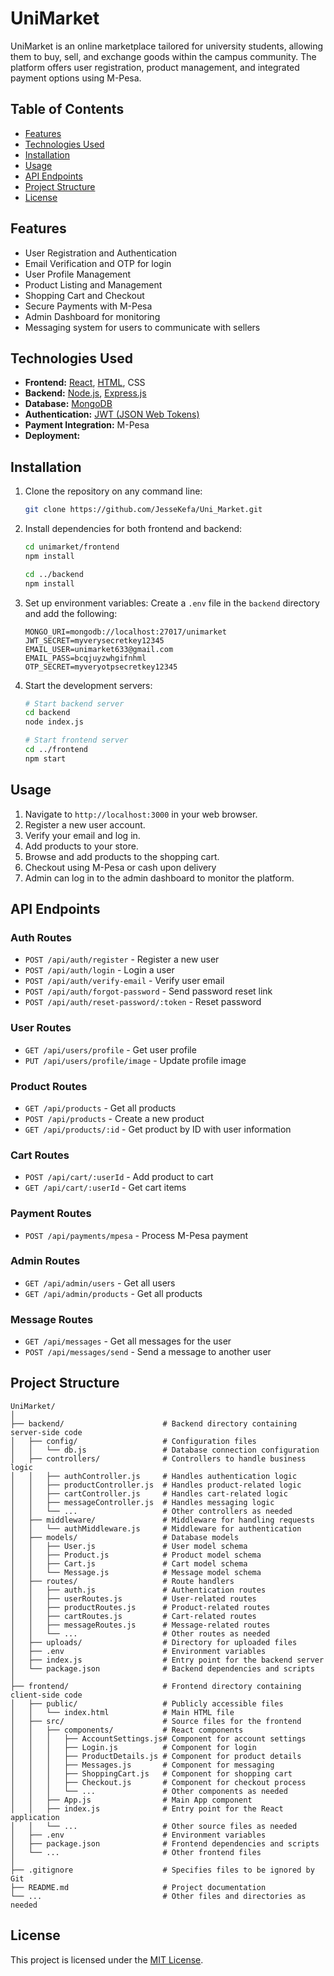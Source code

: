 # UniMarket

UniMarket is an online marketplace tailored for university students, allowing them to buy, sell, and exchange goods within the campus community. The platform offers user registration, product management, and integrated payment options using M-Pesa.

## Table of Contents

- [Features](#features)
- [Technologies Used](#technologies-used)
- [Installation](#installation)
- [Usage](#usage)
- [API Endpoints](#api-endpoints)
- [Project Structure](#project-structure)
- [License](#license)

## Features

- User Registration and Authentication
- Email Verification and OTP for login
- User Profile Management
- Product Listing and Management
- Shopping Cart and Checkout
- Secure Payments with M-Pesa
- Admin Dashboard for monitoring
- Messaging system for users to communicate with sellers

## Technologies Used

- **Frontend:** [React](https://reactjs.org/), [HTML](https://html.com), CSS
- **Backend:** [Node.js](https://nodejs.org/), [Express.js](https://expressjs.com/)
- **Database:** [MongoDB](https://www.mongodb.com/)
- **Authentication:** [JWT (JSON Web Tokens)](https://jwt.io/)
- **Payment Integration:** M-Pesa
- **Deployment:** 

## Installation

1. Clone the repository on any command line:
   ```sh
   git clone https://github.com/JesseKefa/Uni_Market.git
   ```

2. Install dependencies for both frontend and backend:
   ```sh
   cd unimarket/frontend
   npm install

   cd ../backend
   npm install
   ```

3. Set up environment variables:
   Create a `.env` file in the `backend` directory and add the following:
   ```env
   MONGO_URI=mongodb://localhost:27017/unimarket   
   JWT_SECRET=myverysecretkey12345
   EMAIL_USER=unimarket633@gmail.com
   EMAIL_PASS=bcqjuyzwhgifnhml
   OTP_SECRET=myveryotpsecretkey12345
   ```

4. Start the development servers:
   ```sh
   # Start backend server
   cd backend
   node index.js

   # Start frontend server
   cd ../frontend
   npm start
   ```

## Usage

1. Navigate to `http://localhost:3000` in your web browser.
2. Register a new user account.
3. Verify your email and log in.
4. Add products to your store.
5. Browse and add products to the shopping cart.
6. Checkout using M-Pesa or cash upon delivery
7. Admin can log in to the admin dashboard to monitor the platform.

## API Endpoints

### Auth Routes
- `POST /api/auth/register` - Register a new user
- `POST /api/auth/login` - Login a user
- `POST /api/auth/verify-email` - Verify user email
- `POST /api/auth/forgot-password` - Send password reset link
- `POST /api/auth/reset-password/:token` - Reset password

### User Routes
- `GET /api/users/profile` - Get user profile
- `PUT /api/users/profile/image` - Update profile image

### Product Routes
- `GET /api/products` - Get all products
- `POST /api/products` - Create a new product
- `GET /api/products/:id` - Get product by ID with user information

### Cart Routes
- `POST /api/cart/:userId` - Add product to cart
- `GET /api/cart/:userId` - Get cart items

### Payment Routes
- `POST /api/payments/mpesa` - Process M-Pesa payment

### Admin Routes
- `GET /api/admin/users` - Get all users
- `GET /api/admin/products` - Get all products

### Message Routes
- `GET /api/messages` - Get all messages for the user
- `POST /api/messages/send` - Send a message to another user

## Project Structure

```
UniMarket/
│
├── backend/                      # Backend directory containing server-side code
│   ├── config/                   # Configuration files
│   │   └── db.js                 # Database connection configuration
│   ├── controllers/              # Controllers to handle business logic
│   │   ├── authController.js     # Handles authentication logic
│   │   ├── productController.js  # Handles product-related logic
│   │   ├── cartController.js     # Handles cart-related logic
│   │   ├── messageController.js  # Handles messaging logic
│   │   └── ...                   # Other controllers as needed
│   ├── middleware/               # Middleware for handling requests
│   │   └── authMiddleware.js     # Middleware for authentication
│   ├── models/                   # Database models
│   │   ├── User.js               # User model schema
│   │   ├── Product.js            # Product model schema
│   │   ├── Cart.js               # Cart model schema
│   │   └── Message.js            # Message model schema
│   ├── routes/                   # Route handlers
│   │   ├── auth.js               # Authentication routes
│   │   ├── userRoutes.js         # User-related routes
│   │   ├── productRoutes.js      # Product-related routes
│   │   ├── cartRoutes.js         # Cart-related routes
│   │   ├── messageRoutes.js      # Message-related routes
│   │   └── ...                   # Other routes as needed
│   ├── uploads/                  # Directory for uploaded files
│   ├── .env                      # Environment variables
│   ├── index.js                  # Entry point for the backend server
│   └── package.json              # Backend dependencies and scripts
│
├── frontend/                     # Frontend directory containing client-side code
│   ├── public/                   # Publicly accessible files
│   │   └── index.html            # Main HTML file
│   ├── src/                      # Source files for the frontend
│   │   ├── components/           # React components
│   │   │   ├── AccountSettings.js# Component for account settings
│   │   │   ├── Login.js          # Component for login
│   │   │   ├── ProductDetails.js # Component for product details
│   │   │   ├── Messages.js       # Component for messaging
│   │   │   ├── ShoppingCart.js   # Component for shopping cart
│   │   │   ├── Checkout.js       # Component for checkout process
│   │   │   └── ...               # Other components as needed
│   │   ├── App.js                # Main App component
│   │   ├── index.js              # Entry point for the React application
│   │   └── ...                   # Other source files as needed
│   ├── .env                      # Environment variables
│   ├── package.json              # Frontend dependencies and scripts
│   └── ...                       # Other frontend files
│
├── .gitignore                    # Specifies files to be ignored by Git
├── README.md                     # Project documentation
└── ...                           # Other files and directories as needed
```

## License

This project is licensed under the [MIT License](https://opensource.org/licenses/MIT).